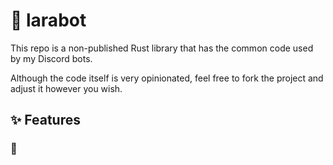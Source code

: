 # 🤖 larabot

This repo is a non-published Rust library that has the common code used by my Discord bots.

Although the code itself is very opinionated, feel free to fork the project and adjust it however you wish.  

## ✨ Features

### 🤷
